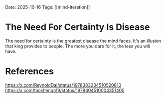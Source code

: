 Date: 2025-10-16
Tags: [[mind-iteration]]

# The Need For Certainty Is Disease

The need for certainty is the greatest disease the mind faces. It's an illusion that king provides to people. The more you dare for it, the less you will have.

# References
https://x.com/ReynoldDai/status/1978383234510520810
https://x.com/taoshenga19/status/1978404510004351405